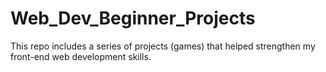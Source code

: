 # Web_Dev_Beginner_Projects
This repo includes a series of projects (games) that helped strengthen my front-end web development skills.
